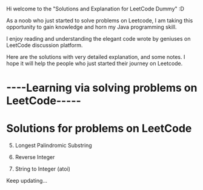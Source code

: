 Hi welcome to the "Solutions and Explanation for LeetCode Dummy" :D

As a noob who just started to solve problems on Leetcode, I am taking this
opportunity to gain knowledge and horn my Java programming skill.

I enjoy reading and understanding the elegant code wrote by geniuses on LeetCode discussion platform.

Here are the solutions with very detailed explanation, and some notes. I hope it will help the people who just started their journey
on Leetcode.

#  ----Learning via solving problems on LeetCode-----
#  Solutions for problems on LeetCode
5. Longest Palindromic Substring

7. Reverse Integer

8. String to Integer (atoi)

Keep updating...
